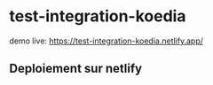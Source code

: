# test-integration-koedia

demo live: https://test-integration-koedia.netlify.app/

## Deploiement sur netlify

